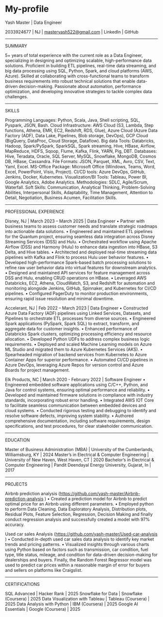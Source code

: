 # My-profile


Yash Master | Data Engineer

2033924677 | NJ | masteryash522@gmail.com | LinkedIn | GitHub 
________________________________________
SUMMARY

5+ years of total experience with the current role as a Data Engineer, specializing in designing and optimizing scalable, high-performance data solutions. Proficient in building ETL pipelines, real-time data streaming, and big data processing using SQL, Python, Spark, and cloud platforms (AWS, Azure). Skilled at collaborating with cross-functional teams to transform business requirements into robust technical solutions that enable data-driven decision-making. Passionate about automation, performance optimization, and developing innovative strategies to tackle complex data challenges.
________________________________________
SKILLS

Programming Languages: Python, Scala, Java, Shell scripting, SQL, Pyspark, JSON, Bash.
Cloud Infrastructure: AWS Cloud (S3, Lambda, Step functions, Athena, EMR, EC2, Redshift, RDS, Glue), Azure Cloud (Azure Data Factory (ADF), Data Lake, Pipelines, Blob storage, DevOps), GCP Cloud (BigQuery, DataProc, Cloud Storage, Dataflow).
Big data Tools: Databricks, Hadoop, Spark/PySpark, SparkSQL, Spark streaming, Hive, HBase, Airflow, MapReduce, HDFS, Sqoop, Flume, Kafka, Flink, YARN, Pig, DBT.
Databases: Hive, Teradata, Oracle, SQL Server, MySQL, Snowflake, MongoDB, Cosmos DB, HBase, Cassandra.
File Formats: JSON, Parquet, XML, Avro, CSV, Text, Yaml, Excel.
MS-Office Package: Microsoft Office (Windows, Teams, Word, Excel, PowerPoint, Visio, Project).
CI/CD tools: Azure DevOps, GitHub, Jenkins, Docker, Kubernetes.
Visualization/BI Tools: Tableau, Power BI, Google Analytics, Adobe Analytics.
Methodologies: SDLC, Agile/Scrum, Waterfall.
Soft Skills: Communication, Analytical Thinking, Problem-Solving Abilities, Interpersonal Skills, Adaptability, Time Management, Attention to Detail, Negotiation, Business Acumen, Facilitation Skills.

________________________________________
PROFESSIONAL EXPERIENCE

Disney, NJ | March 2023 – March 2025 | Data Engineer
•	Partner with business teams to assess customer needs and translate strategic roadmaps into actionable data solutions.
•	Engineered and maintained ETL pipelines for the Quantum project, ensuring seamless data integration across Disney Streaming Services (DSS) and Hulu.
•	Orchestrated workflow using Apache Airflow (DSS) and Harmony (Hulu) to enhance data ingestion into HBase, S3 Delta, and Hive tables.
•	Architected and deployed real-time streaming data pipelines with Kafka and Flink to process Hulu user behavior features.
•	Developed high-performance Spark-based batch processing solutions to refine raw user behavior data into virtual features for downstream analytics.
•	Designed and maintained API services for feature management across DSS and Hulu, enabling CRUD operations on HBase.
•	Leveraged AWS Databricks, EC2, Athena, CloudWatch, S3, and Redshift for automation and monitoring alongside Jenkins, GitHub, Spinnaker, and Kubernetes for CI/CD pipelines.
•	Configured PagerDuty to monitor production environments, ensuring rapid issue resolution and minimal downtime.

Accelerant, NJ | Feb 2022 – March 2023 | Data Engineer
•	Constructed Azure Data Factory (ADF) pipelines using Linked Services, Datasets, and Pipelines to orchestrate ETL processes from diverse sources.
•	Engineered Spark applications (PySpark, Spark SQL) to extract, transform, and aggregate data for customer insights.
•	Enhanced performance of Databricks Spark clusters, optimizing processing efficiency and resource allocation.
•	Developed Python UDFs to address complex business logic requirements.
•	Deployed and scaled Machine Learning models on Azure ML Studio and migrated them to Azure Kubernetes Services (AKS).
•	Spearheaded migration of backend services from Kubernetes to Azure Container Apps for superior performance.
•	Automated CI/CD pipelines in Azure DevOps, leveraging Azure Repos for version control and Azure Boards for project management.

Elk Products, NC | March 2020 - February 2022 | Software Engineer
•	Engineered embedded software applications using C/C++, Python, and Java for control systems, ensuring optimal performance and reliability.
•	Developed and maintained firmware solutions in compliance with industry standards, incorporating robust error handling.
•	Integrated AWS IOT Core to facilitate seamless communication between embedded devices and cloud systems.
•	Conducted rigorous testing and debugging to identify and resolve software defects, improving system stability.
•	Authored comprehensive documentation, including software requirements, design specifications, and test procedures, for clear stakeholder communication.

________________________________________
EDUCATION

Master of Business Administration (MBA) | University of the Cumberlands, Williamsburg, KY | 2024
Master’s in Electrical & Computer Engineering | University of New Haven, West Haven, CT | 2020
Bachelor’s in Electrical & Computer Engineering | Pandit Deendayal Energy University, Gujarat, In | 2017

________________________________________
PROJECTS

Airbnb prediction analysis (https://github.com/yash-master/Airbnb-prediction-analysis )
•	Created a prediction model for Airbnb to predict optimal price for an Airbnb using different parameters. 
•	Employed python to perform Data Cleaning, Data Exploratory Analysis, Distribution plots, Residual Plots, Feature Selection, Regression, Decision Making and finally conduct regression analysis and successfully created a model with 97% accuracy. 

Used car sales Analysis (https://github.com/yash-master/Used-car-analysis )
•	Conducted in-depth used car sales data analysis to identify key market trends and pricing patterns.
•	Visualized insights through various charts using Python based on factors such as transmission, car condition, fuel type, title status, mileage, and condition for data-driven decision-making for dealerships and buyers. Finally, the Random Forest Regressor model was used to predict car prices within a reasonable margin of error for buyers and sellers on platforms like Craigslist.

________________________________________
CERTIFICATIONS

SQL Advanced | Hacker Rank | 2025
Snowflake for Data | Snowflake (Coursera) | 2025
Data Visualization with Tableau | Tableau (Coursera)  | 2025
Data Analysis with Python | IBM (Coursera)  | 2025
Google AI Essentials | Google (Coursera) | 2025
